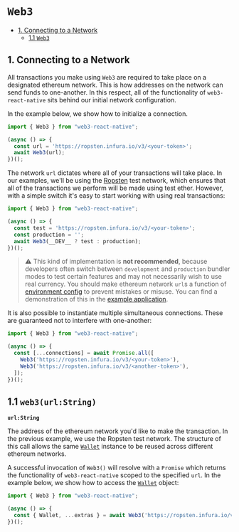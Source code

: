 # `Web3`
  - [1. Connecting to a Network](#connecting)
    - [1.1 `Web3`](#web3)

## <a name="connecting"></a>1. Connecting to a Network

All transactions you make using `Web3` are required to take place on a designated ethereum network. This is how addresses on the network can send funds to one-another. In this respect, all of the functionality of `web3-react-native` sits behind our initial network configuration.

In the example below, we show how to initialize a connection.

```javascript
import { Web3 } from "web3-react-native";

(async () => {
  const url = 'https://ropsten.infura.io/v3/<your-token>';
  await Web3(url);
})();
```

The network `url` dictates where all of your transactions will take place. In our examples, we'll be using the [Ropsten](https://ropsten.etherscan.io/) test network, which ensures that all of the transactions we perform will be made using test ether. However, with a simple switch it's easy to start working with using real transactions:

```javascript
import { Web3 } from "web3-react-native";

(async () => {
  const test = 'https://ropsten.infura.io/v3/<your-token>';
  const production = '';
  await Web3(__DEV__ ? test : production);
})();
```

> ⚠️ This kind of implementation is **not recommended**, because developers often switch between `development` and `production` bundler modes to test certain features and may not necessarily wish to use real currency. You should make ethereum network `url`s a function of [environment config](https://github.com/zetachang/react-native-dotenv) to prevent mistakes or misuse. You can find a demonstration of this in the [example application]('../example/App.js').

It is also possible to instantiate multiple simultaneous connections. These are guaranteed not to interfere with one-another:

```javascript
import { Web3 } from "web3-react-native";

(async () => {
  const [...connections] = await Promise.all([
    Web3('https://ropsten.infura.io/v3/<your-token>'),
    Web3('https://ropsten.infura.io/v3/<another-token>'),
  ]);
})();
```

## <a name="web3"></a>1.1 `web3(url:String)`

**`url:String`**

The address of the ethereum network you'd like to make the transaction. In the previous example, we use the Ropsten test network. The structure of this call allows the same [`Wallet`](./wallet.md) instance to be reused across different ethereum networks.

A successful invocation of `Web3()` will resolve with a `Promise` which returns the functionality of `web3-react-native` scoped to the specified `url`. In the example below, we show how to access the [`Wallet`](./wallet.md) object:

```javascript
import { Web3 } from "web3-react-native";

(async () => {
  const { Wallet, ...extras } = await Web3('https://ropsten.infura.io/v3/<your-token>');
})();
```
